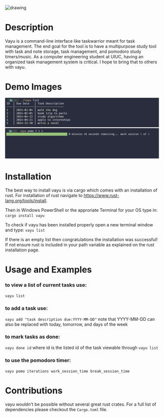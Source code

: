 <img src="drawing.jpg" alt="drawing" width="200"/>

# Description
Vayu is a command-line interface like taskwarrior meant for task management. The end goal for the tool is to have a multipurpose study tool with task and note storage, task management, and pomodoro study timers/music. As a computer engineering student at UIUC, having an organized task management system is critical. I hope to bring that to others with vayu.
# Demo Images
![demo](demo.png)
![demo2](demo2.png)
# Installation
The best way to install vayu is via cargo which comes with an installation of rust. For installation of rust navigate to https://www.rust-lang.org/tools/install.

Then in Windows PowerShell or the approriate Terminal for your OS type in:
`cargo install vayu`

To check if vayu has been installed properly open a new terminal window and type:
`vayu list`

If there is an empty list then congratulations the installation was successful! If not ensure rust is included in your path variable as explained on the rust installation page.
# Usage and Examples
### to view a list of current tasks use:
`vayu list`
### to add a task use:
`vayu add "task description due:YYYY-MM-DD"`
note that YYYY-MM-DD can also be replaced with today, tomorrow, and days of the week
### to mark tasks as done:
`vayu done id`
where id is the listed id of the task viewable through `vayu list`
### to use the pomodoro timer:
`vayu pomo iterations work_session_time break_session_time`
# Contributions
vayu wouldn't be possible without several great rust crates. For a full list of dependencies please checkout the `Cargo.toml` file.
